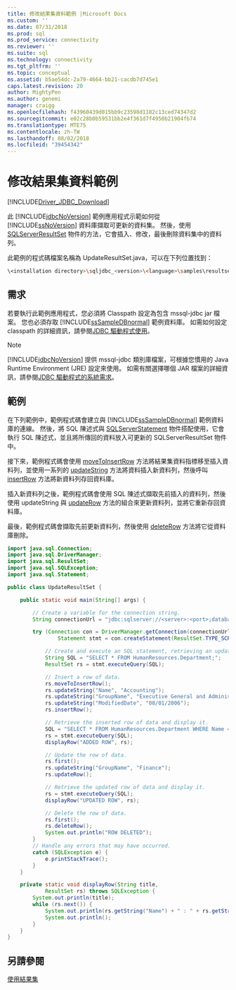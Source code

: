 ```yaml
---
title: 修改結果集資料範例 |Microsoft Docs
ms.custom: ''
ms.date: 07/31/2018
ms.prod: sql
ms.prod_service: connectivity
ms.reviewer: ''
ms.suite: sql
ms.technology: connectivity
ms.tgt_pltfrm: ''
ms.topic: conceptual
ms.assetid: b5ae54dc-2a79-4664-bb21-cacdb7d745e1
caps.latest.revision: 20
author: MightyPen
ms.author: genemi
manager: craigg
ms.openlocfilehash: f43960439d015bb9c23598d1182c13ced74347d2
ms.sourcegitcommit: e02c28b0b59531bb2e4f361d7f4950b21904fb74
ms.translationtype: MTE75
ms.contentlocale: zh-TW
ms.lasthandoff: 08/02/2018
ms.locfileid: "39454342"
---
```

# <a name="modifying-result-set-data-sample"></a>修改結果集資料範例

[!INCLUDE[Driver_JDBC_Download](../../../includes/driver_jdbc_download.md)]

此 [!INCLUDE[jdbcNoVersion](../../../includes/jdbcnoversion_md.md)] 範例應用程式示範如何從 [!INCLUDE[ssNoVersion](../../../includes/ssnoversion_md.md)] 資料庫擷取可更新的資料集。 然後，使用 [SQLServerResultSet](../../../connect/jdbc/reference/sqlserverresultset-class.md) 物件的方法，它會插入、修改，最後刪除資料集中的資料列。

此範例的程式碼檔案名稱為 UpdateResultSet.java，可以在下列位置找到：

```bash
\<installation directory>\sqljdbc_<version>\<language>\samples\resultsets
```

## <a name="requirements"></a>需求

若要執行此範例應用程式，您必須將 Classpath 設定為包含 mssql-jdbc jar 檔案。 您也必須存取 [!INCLUDE[ssSampleDBnormal](../../../includes/sssampledbnormal_md.md)] 範例資料庫。 如需如何設定 classpath 的詳細資訊，請參閱[JDBC 驅動程式使用](../../../connect/jdbc/using-the-jdbc-driver.md)。

> [!NOTE]  
> [!INCLUDE[jdbcNoVersion](../../../includes/jdbcnoversion_md.md)] 提供 mssql-jdbc 類別庫檔案，可根據您慣用的 Java Runtime Environment (JRE) 設定來使用。 如需有關選擇哪個 JAR 檔案的詳細資訊，請參閱[JDBC 驅動程式的系統需求](../../../connect/jdbc/system-requirements-for-the-jdbc-driver.md)。

## <a name="example"></a>範例

在下列範例中，範例程式碼會建立與 [!INCLUDE[ssSampleDBnormal](../../../includes/sssampledbnormal_md.md)] 範例資料庫的連線。 然後，將 SQL 陳述式與 [SQLServerStatement](../../../connect/jdbc/reference/sqlserverstatement-class.md) 物件搭配使用，它會執行 SQL 陳述式，並且將所傳回的資料放入可更新的 SQLServerResultSet 物件中。

接下來，範例程式碼會使用 [moveToInsertRow](../../../connect/jdbc/reference/movetoinsertrow-method-sqlserverresultset.md) 方法將結果集資料指標移至插入資料列，並使用一系列的 [updateString](../../../connect/jdbc/reference/updatestring-method-sqlserverresultset.md) 方法將資料插入新資料列，然後呼叫 [insertRow](../../../connect/jdbc/reference/insertrow-method-sqlserverresultset.md) 方法將新資料列存回資料庫。

插入新資料列之後，範例程式碼會使用 SQL 陳述式擷取先前插入的資料列，然後使用 updateString 與 [updateRow](../../../connect/jdbc/reference/updaterow-method-sqlserverresultset.md) 方法的組合來更新資料列，並將它重新存回資料庫。

最後，範例程式碼會擷取先前更新資料列，然後使用 [deleteRow](../../../connect/jdbc/reference/deleterow-method-sqlserverresultset.md) 方法將它從資料庫刪除。

```java
import java.sql.Connection;
import java.sql.DriverManager;
import java.sql.ResultSet;
import java.sql.SQLException;
import java.sql.Statement;

public class UpdateResultSet {

    public static void main(String[] args) {

        // Create a variable for the connection string.
        String connectionUrl = "jdbc:sqlserver://<server>:<port>;databaseName=AdventureWorks;user=<user>;password=<password>";

        try (Connection con = DriverManager.getConnection(connectionUrl);
                Statement stmt = con.createStatement(ResultSet.TYPE_SCROLL_SENSITIVE, ResultSet.CONCUR_UPDATABLE);) {

            // Create and execute an SQL statement, retrieving an updateable result set.
            String SQL = "SELECT * FROM HumanResources.Department;";
            ResultSet rs = stmt.executeQuery(SQL);

            // Insert a row of data.
            rs.moveToInsertRow();
            rs.updateString("Name", "Accounting");
            rs.updateString("GroupName", "Executive General and Administration");
            rs.updateString("ModifiedDate", "08/01/2006");
            rs.insertRow();

            // Retrieve the inserted row of data and display it.
            SQL = "SELECT * FROM HumanResources.Department WHERE Name = 'Accounting';";
            rs = stmt.executeQuery(SQL);
            displayRow("ADDED ROW", rs);

            // Update the row of data.
            rs.first();
            rs.updateString("GroupName", "Finance");
            rs.updateRow();

            // Retrieve the updated row of data and display it.
            rs = stmt.executeQuery(SQL);
            displayRow("UPDATED ROW", rs);

            // Delete the row of data.
            rs.first();
            rs.deleteRow();
            System.out.println("ROW DELETED");
        }
        // Handle any errors that may have occurred.
        catch (SQLException e) {
            e.printStackTrace();
        }
    }

    private static void displayRow(String title,
            ResultSet rs) throws SQLException {
        System.out.println(title);
        while (rs.next()) {
            System.out.println(rs.getString("Name") + " : " + rs.getString("GroupName"));
            System.out.println();
        }
    }
}

```

## <a name="see-also"></a>另請參閱

[使用結果集](../../../connect/jdbc/code-samples/working-with-result-sets.md)
